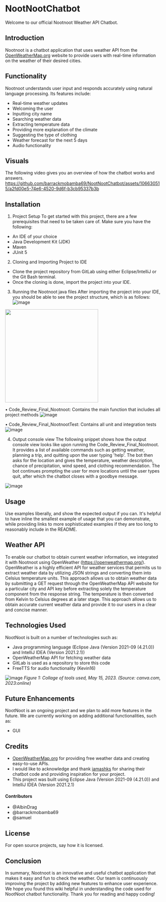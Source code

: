 # NootNootChatbot

Welcome to our official Nootnoot Weather API Chatbot.

## Introduction
Nootnoot is a chatbot application that uses weather API from the [OpenWeatherMap.org](https://home.openweathermap.org) website to provide users with real-time information on the weather of their desired cities.

## Functionality
Nootnoot understands user input and responds accurately using natural language processing. Its features include:

- Real-time weather updates
- Welcoming the user
- Inputting city name
- Searching weather data
- Extracting temperature data
- Providing more explanation of the climate
- Suggesting the type of clothing
- Weather forecast for the next 5 days
- Audio functionality

## Visuals
The following video gives you an overview of how the chatbot works and answers.
https://github.com/barrackmobamba69/NootNootChatbot/assets/106630515/a2fd00e5-74e6-4520-9d6f-b3cb95337b3b

## Installation
1. Project Setup
To get started with this project, there are a few prerequisites that need to be taken care of. Make sure you have the following:

- An IDE of your choice
- Java Development Kit (JDK)
- Maven
- JUnit 5

2. Cloning and Importing Project to IDE
- Clone the project repository from GitLab using either Eclipse/IntelliJ or the Git Bash terminal.
- Once the cloning is done, import the project into your IDE.

3. Running the Nootnoot java files
After importing the project into your IDE, you should be able to see the project structure, which is as follows:
![image](https://github.com/barrackmobamba69/NootNootChatbot/assets/106630515/95f2dc65-b389-4240-b07c-66c1634223f4)
<img src="https://github.com/barrackmobamba69/NootNootChatbot/assets/106630515/95f2dc65-b389-4240-b07c-66c1634223f4" width="300">


•	Code_Review_Final_Nootnoot: Contains the main function that includes all project methods
![image](https://github.com/barrackmobamba69/NootNootChatbot/assets/106630515/f5231ab5-d585-418d-936f-10a7483c5c65)

•	Code_Review_Final_NootnootTest: Contains all unit and integration tests
![image](https://github.com/barrackmobamba69/NootNootChatbot/assets/106630515/0fdcccfe-00cb-47d8-bf8c-9fb26be5fc89)

4. Output console view
The following snippet shows how the output console view looks like upon running the Code_Review_Final_Nootnoot. It provides a list of available commands such as getting weather, planning a trip, and quitting upon the user typing 'help'. The bot then asks for the location and gives the temperature, weather description, chance of precipitation, wind speed, and clothing recommendation. The bot continues prompting the user for more locations until the user types quit, after which the chatbot closes with a goodbye message.

![image](https://github.com/barrackmobamba69/NootNootChatbot/assets/106630515/7ffa67a5-0152-4816-8abf-80bd86667316)


## Usage
Use examples liberally, and show the expected output if you can. It's helpful to have inline the smallest example of usage that you can demonstrate, while providing links to more sophisticated examples if they are too long to reasonably include in the README.

## Weather API
To enable our chatbot to obtain current weather information, we integrated it with Nootnoot using OpenWeather (https://openweathermap.org/). 
OpenWeather is a highly efficient API for weather services that permits us to extract weather data by utilizing JSON strings and converting them into Celsius temperature units. This approach allows us to obtain weather data by submitting a GET request through the OpenWeatherMap API website for a particular city and API key before extracting solely the temperature component from the response string. The temperature is then converted from Kelvin to Celsius degrees at a later stage.
This approach allows us to obtain accurate current weather data and provide it to our users in a clear and concise manner.

## Technologies Used
NootNoot is built on a number of technologies such as:
- Java programming language (Eclipse Java (Version 2021-09 (4.21.0)) and IntelliJ IDEA (Version 2021.2.1))
- OpenWeatherMap API for fetching weather data
- GitLab is used as a repository to store this code
- FreeTTS for audio functionality (Kevin16)

![image](https://github.com/barrackmobamba69/NootNootChatbot/assets/106630515/c9468303-675e-4105-9c41-655233d1b654)
*Figure 1: Collage of tools used, May 15, 2023. (Source: canva.com, 2023:online)*

## Future Enhancements
NootNoot is an ongoing project and we plan to add more features in the future. We are currently working on adding additional functionalities, such as:
- GUI

## Credits
- [OpenWeatherMap.org](https://home.openweathermap.org) for providing free weather data and creating easy-to-use APIs.
- I would like to acknowledge and thank [iamashks](https://github.com/iamashks/OWM-JAPIs) for sharing their chatbot code and providing inspiration for your project.
- This project was built using Eclipse Java (Version 2021-09 (4.21.0)) and IntelliJ IDEA (Version 2021.2.1)

#### Contributors
- @AlbinDrag
- @barrackmobamba69
- @samuel

## License
For open source projects, say how it is licensed.

## Conclusion
In summary, Nootnoot is an innovative and useful chatbot application that makes it easy and fun to check the weather. Our team is continuously improving the project by adding new features to enhance user experience.
We hope you found this wiki helpful in understanding the code used for NootNoot chatbot functionality. Thank you for reading and happy coding!

